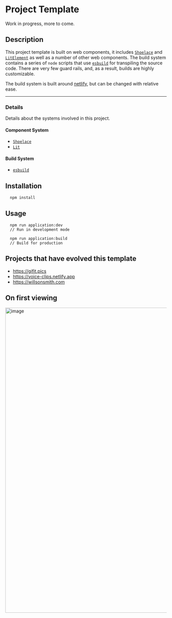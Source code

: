 # Project Template

Work in progress, more to come.




## Description

This project template is built on web components, it includes [`Shoelace`](https://shoelace.style/) and [`LitElement`](https://lit.dev/) as well as a number of other web components. The build system contains a series of `node` scripts that use [`esbuild`](https://esbuild.github.io/) for transpiling the source code. There are very few guard rails, and, as a result, builds are highly customizable.

The build system is built around [netlify](https://www.netlify.com), but can be changed with relative ease.

---

### Details

Details about the systems involved in this project.

#### Component System

- [`Shoelace`](https://shoelace.style/)
- [`Lit`](https://lit.dev/)

#### Build System

- [`esbuild`](https://esbuild.github.io/)

## Installation

```
  npm install
```

## Usage

```
  npm run application:dev
  // Run in development mode

  npm run application:build
  // Build for production
```

## Projects that have evolved this template 

* https://gifit.pics
* https://voice-clips.netlify.app
* https://willsonsmith.com

## On first viewing
<img width="954" alt="image" src="https://user-images.githubusercontent.com/1087756/167286192-9797a543-f01b-45e2-994f-1533d2feeccd.png">


